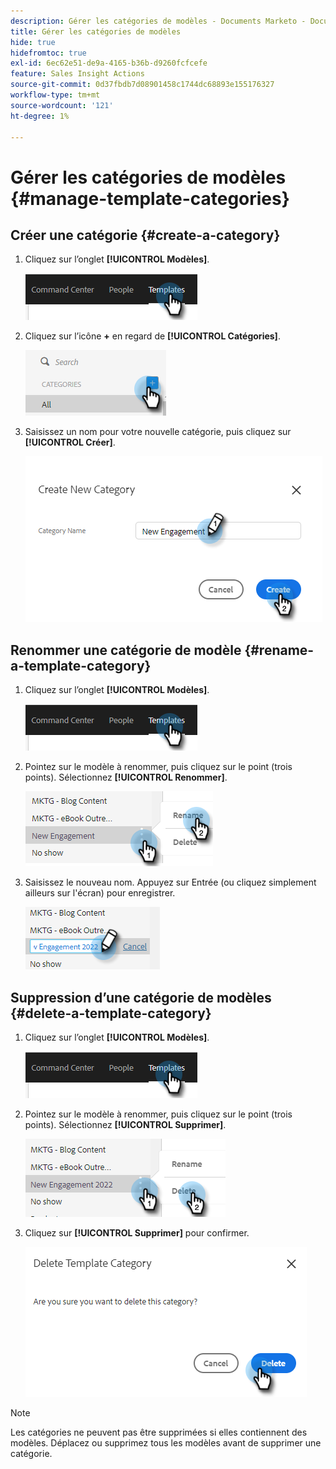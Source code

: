```yaml
---
description: Gérer les catégories de modèles - Documents Marketo - Documentation du produit
title: Gérer les catégories de modèles
hide: true
hidefromtoc: true
exl-id: 6ec62e51-de9a-4165-b36b-d9260fcfcefe
feature: Sales Insight Actions
source-git-commit: 0d37fbdb7d08901458c1744dc68893e155176327
workflow-type: tm+mt
source-wordcount: '121'
ht-degree: 1%

---
```


# Gérer les catégories de modèles {#manage-template-categories}

## Créer une catégorie {#create-a-category}

1. Cliquez sur l’onglet **[!UICONTROL Modèles]**.

   ![](assets/manage-template-categories-1.png)

1. Cliquez sur l’icône **+** en regard de **[!UICONTROL Catégories]**.

   ![](assets/manage-template-categories-2.png)

1. Saisissez un nom pour votre nouvelle catégorie, puis cliquez sur **[!UICONTROL Créer]**.

   ![](assets/manage-template-categories-3.png)

## Renommer une catégorie de modèle {#rename-a-template-category}

1. Cliquez sur l’onglet **[!UICONTROL Modèles]**.

   ![](assets/manage-template-categories-4.png)

1. Pointez sur le modèle à renommer, puis cliquez sur le point (trois points). Sélectionnez **[!UICONTROL Renommer]**.

   ![](assets/manage-template-categories-5.png)

1. Saisissez le nouveau nom. Appuyez sur Entrée (ou cliquez simplement ailleurs sur l&#39;écran) pour enregistrer.

   ![](assets/manage-template-categories-6.png)

## Suppression d’une catégorie de modèles {#delete-a-template-category}

1. Cliquez sur l’onglet **[!UICONTROL Modèles]**.

   ![](assets/manage-template-categories-7.png)

1. Pointez sur le modèle à renommer, puis cliquez sur le point (trois points). Sélectionnez **[!UICONTROL Supprimer]**.

   ![](assets/manage-template-categories-8.png)

1. Cliquez sur **[!UICONTROL Supprimer]** pour confirmer.

   ![](assets/manage-template-categories-9.png)

>[!NOTE]
>
>Les catégories ne peuvent pas être supprimées si elles contiennent des modèles. Déplacez ou supprimez tous les modèles avant de supprimer une catégorie.
